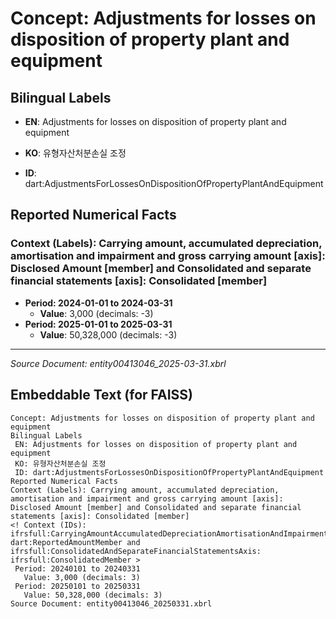 # Concept: Adjustments for losses on disposition of property plant and equipment

## Bilingual Labels
- **EN**: Adjustments for losses on disposition of property plant and equipment
- **KO**: 유형자산처분손실 조정

- **ID**: dart:AdjustmentsForLossesOnDispositionOfPropertyPlantAndEquipment

## Reported Numerical Facts

### **Context (Labels): Carrying amount, accumulated depreciation, amortisation and impairment and gross carrying amount [axis]: Disclosed Amount [member] and Consolidated and separate financial statements [axis]: Consolidated [member]**
<!-- Context (IDs): ifrs-full:CarryingAmountAccumulatedDepreciationAmortisationAndImpairmentAndGrossCarryingAmountAxis: dart:ReportedAmountMember and ifrs-full:ConsolidatedAndSeparateFinancialStatementsAxis: ifrs-full:ConsolidatedMember -->
- **Period: 2024-01-01 to 2024-03-31**
  - **Value**: 3,000 (decimals: -3)
- **Period: 2025-01-01 to 2025-03-31**
  - **Value**: 50,328,000 (decimals: -3)

---
*Source Document: entity00413046_2025-03-31.xbrl*
## Embeddable Text (for FAISS)
```text
Concept: Adjustments for losses on disposition of property plant and equipment
Bilingual Labels
 EN: Adjustments for losses on disposition of property plant and equipment
 KO: 유형자산처분손실 조정
 ID: dart:AdjustmentsForLossesOnDispositionOfPropertyPlantAndEquipment
Reported Numerical Facts
Context (Labels): Carrying amount, accumulated depreciation, amortisation and impairment and gross carrying amount [axis]: Disclosed Amount [member] and Consolidated and separate financial statements [axis]: Consolidated [member]
<! Context (IDs): ifrsfull:CarryingAmountAccumulatedDepreciationAmortisationAndImpairmentAndGrossCarryingAmountAxis: dart:ReportedAmountMember and ifrsfull:ConsolidatedAndSeparateFinancialStatementsAxis: ifrsfull:ConsolidatedMember >
 Period: 20240101 to 20240331
   Value: 3,000 (decimals: 3)
 Period: 20250101 to 20250331
   Value: 50,328,000 (decimals: 3)
Source Document: entity00413046_20250331.xbrl
```